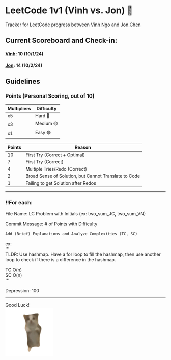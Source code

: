 # LeetCode 1v1 (Vinh vs. Jon) 🤺
Tracker for LeetCode progress between [Vinh Ngo](https://github.com/vinhngo380) and [Jon Chen](https://github.com/thisisjonchen)

## Current Scoreboard and Check-in:
#### [Vinh](): 10 (10/1/24)                              </br>
#### [Jon](https://leetcode.com/u/ZeBosse/): 14 (10/2/24)

## Guidelines
### Points (Personal Scoring, out of 10)
| Multipliers | Difficulty |
| -------- | ------- |
| x5 | Hard 🔴 |
| x3 | Medium 🟡 |
| x1 | Easy 🟢 |

| Points | Reason |
| -------- | ------- |
| 10 | First Try (Correct + Optimal) |
| 7 | First Try (Correct) |
| 4 | Multiple Tries/Redo (Correct) |
| 2 | Broad Sense of Solution, but Cannot Translate to Code |
| 1 | Failing to get Solution after Redos |

<hr/>

### ‼️For each:

File Name: LC Problem with Initials (ex: two_sum_JC, two_sum_VN) <br/>

Commit Message: # of Points with Difficulty <br/>
 
`Add (Brief) Explanations and Analyze Complexities (TC, SC)`

ex: \
 '''\
 TLDR: Use hashmap. Have a for loop to fill the hashmap, then use another loop to check if there is a difference in the hashmap.

 TC O(n)\
 SC O(n)\
 '''
 

Depression: 100 <br/>
 
<hr/>

Good Luck!\
<img src="/misc/cat.gif" width="30%" height="30%"/>
